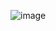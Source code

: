 ![image](https://user-images.githubusercontent.com/109213430/197370988-2f1d9b75-ab37-4e6d-a61f-4b69cfa5f4c7.png)
